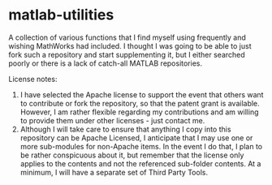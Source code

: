 matlab-utilities
================

A collection of various functions that I find myself using frequently and wishing MathWorks had included.  I thought I was going to be able to just fork such a repository and start supplementing it, but I either searched poorly or there is a lack of catch-all MATLAB repositories.

License notes: 
 1. I have selected the Apache license to support the event that others want to contribute or fork the repository, so that the patent grant is available.  However, I am rather flexible regarding my contributions and am willing to provide them under other licenses - just contact me. 
 2. Although I will take care to ensure that anything I copy into this repository can be Apache Licensed, I anticipate that I may use one or more sub-modules for non-Apache items.  In the event I do that, I plan to be rather conspicuous about it, but remember that the license only applies to the contents and not the referenced sub-folder contents.  At a minimum, I will have a separate set of Third Party Tools.